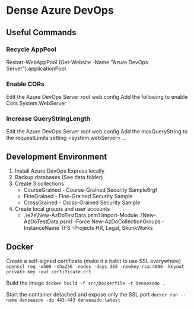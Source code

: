 # Dense Azure DevOps

## Useful Commands
### Recycle AppPool
Restart-WebAppPool (Get-Website -Name "Azure DevOps Server").applicationPool

### Enable CORs
Edit the Azure DevOps Server root web.config
Add the following to enable Cors System.WebServer
    <cors enabled="true">
      <add origin="http://localhost:4200" allowCredentials="true">
        <allowHeaders allowAllRequestedHeaders="true" />
        <allowMethods>
            <add method="GET" />
            <add method="HEAD" />
            <add method="POST" />
            <add method="PUT" /> 
            <add method="DELETE" />         
        </allowMethods>
      </add>
    </cors>

### Increase QueryStringLength
Edit the Azure DevOps Server root web.config
Add the maxQueryString to the requestLimits setting
  <system.webServer>
    <security>
      <requestFiltering allowHighBitCharacters="true">
        ...
        <requestLimits maxAllowedContentLength="2000000000" maxQueryString="8192" />

## Development Environment
1. Install Azure DevOps Express locally
2. Backup databases (See data folder)
3. Create 3 collections
      - CourseGrained - Course-Grained Security Sample6rgf
      - FineGrained - Fine-Grained Security Sample
      - CrossGrained - Cross-Grained Security Sample
4. Create local groups and user accounts
      - .\e2e\New-AzDoTestData.psm1
    Import-Module .\New-AzDoTestData.psm1 -Force
    New-AzDoCollectionGroups -InstanceName TFS -Projects HR, Legal, SkunkWorks

  ## Docker
  Create a self-signed certificate (make it a habit to use SSL everywhere)
  `openssl req -x509 -sha256 -nodes -days 365 -newkey rsa:4096 -keyout private.key -out certificate.crt`

  Build the image
  `docker build -f src/Dockerfile -t denseazdo .`
  
  Start the container detached and expose only the SSL port
  `docker run --name denseazdo -dp 443:443 denseazdo:latest`